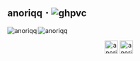 ## anoriqq ･ ![ghpvc](https://komarev.com/ghpvc/?username=anoriqq)

<img align="left" src="https://github-readme-stats.anoriqq.vercel.app/api/top-langs/?username=anoriqq&hide=html&theme=dark" alt="anoriqq" />
<img align="center" src="https://github-readme-stats.anoriqq.vercel.app/api?username=anoriqq&show_icons=true&count_private=true&theme=dark&line_height=33" alt="anoriqq" />

<p align="center">
<a href="https://twitter.com/anoriqq" target="blank"><img align="center" src="https://cdn.jsdelivr.net/npm/simple-icons@3.0.1/icons/twitter.svg" alt="anoriqq" height="30" width="30" /></a>
<a href="https://fb.com/anoriqq" target="blank"><img align="center" src="https://cdn.jsdelivr.net/npm/simple-icons@3.0.1/icons/facebook.svg" alt="anoriqq" height="30" width="30" /></a>
</p>
